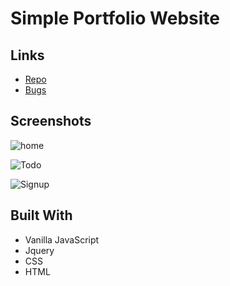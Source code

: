 # Simple Portfolio Website

## Links
- [Repo](https://github.com/michael-padin/simple-portfolio-website/ "Github Repo")
- [Bugs](https://github.com/michael-padin/simple-portfolio-website/issues "Issues Page")

## Screenshots
![home](https://user-images.githubusercontent.com/75446003/232372244-aeef5a0b-194c-4145-9978-ddfba129151b.jpg)

![Todo](https://user-images.githubusercontent.com/75446003/232372260-149fc57a-64b2-496d-8def-b03f079290ed.jpg)

![Signup](https://user-images.githubusercontent.com/75446003/232372269-090010c9-1ff7-4b8a-8331-038fc1d13c43.jpg)

## Built With

- Vanilla JavaScript
- Jquery
- CSS
- HTML
